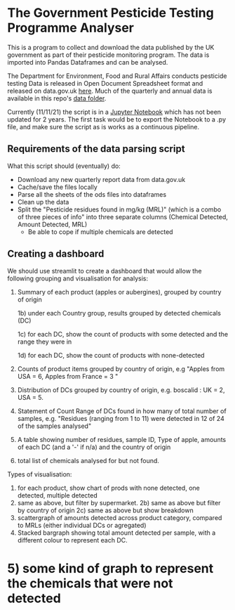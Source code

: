 # The Government Pesticide Testing Programme Analyser

This is a program to collect and download the data published by the UK government as part of their pesticide monitoring program. 
The data is imported into Pandas Dataframes and can be analysed.

The Department for Environment, Food and Rural Affairs conducts pesticide testing Data is released in Open Document Spreadsheet format and released on data.gov.uk [here](https://data.gov.uk/dataset/5d5028ef-9918-4ab7-8755-81f3ad06f308/pesticide-residues-in-food). Much of the quarterly and annual data is available in this repo's [data folder](https://github.com/james-westwood/govt_pesticide_test_data_downloader/tree/master/data_files). 

Currently (11/11/21) the script is in a [Jupyter Notebook](https://github.com/james-westwood/govt_pesticide_test_data_downloader/blob/master/govt_pest_data_latest.ipynb) which has not been updated for 2 years. The first task would be to export the Notebook to a .py file, and make sure the script as is works as a continuous pipeline. 

## Requirements of the data parsing script

What this script should (eventually) do:
- Download any new quarterly report data from data.gov.uk
- Cache/save the files locally
- Parse all the sheets of the ods files into dataframes
- Clean up the data
- Split the "Pesticide residues found in mg/kg (MRL)" (which is a combo of three pieces of info" into three separate columns (Chemical Detected, Amount Detected, MRL)
  - Be able to cope if multiple chemicals are detected

## Creating a dashboard

We should use streamlit to create a dashboard that would allow the following grouping and visualisation for analysis:
1) Summary of each product (apples or aubergines), grouped by country of origin
    
    1b) under each Country group, results grouped by detected chemicals (DC)
    
    1c) for each DC, show the count of products with some detected and the range they were in
    
    1d) for each DC, show the count of products with none-detected
2) Counts of product items grouped by country of origin, e.g "Apples from USA = 6, Apples from France = 3 "
3) Distribution of DCs grouped by country of origin, e.g. boscalid : UK = 2, USA = 5.
4) Statement of Count Range of DCs found in how many of total number of samples, e.g. "Residues (ranging from 1 to 11) were detected in 12 of 24 of the samples analysed"
5) A table showing number of residues, sample ID, Type of apple, amounts of each DC (and a '-' if n/a) and the country of origin
6) total list of chemicals analysed for but not found.

Types of visualisation:
1) for each product, show chart of prods with none detected, one detected, multiple detected
2) same as above, but filter by supermarket.
  2b) same as above but filter by country of origin
  2c) same as above but show breakdown
3) scattergraph of amounts detected across product category, compared to MRLs (either individual DCs or agregated)
4) Stacked bargraph showing total amount detected per sample, with a different colour to represent each DC.
# 5) some kind of graph to represent the chemicals that were not detected
